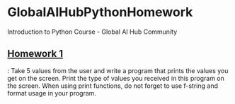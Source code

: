 # GlobalAIHubPythonHomework

Introduction to Python Course - Global AI Hub Community

## [Homework 1](https://github.com/enesonmez/GlobalAIHubPythonHomework/Homework-1/takeUserInputs.py)
: Take 5 values from the user and write a program that prints the values you get on the screen. Print the type of values you received in this program on the screen. When using print functions, do not forget to use f-string and format usage in your program. 